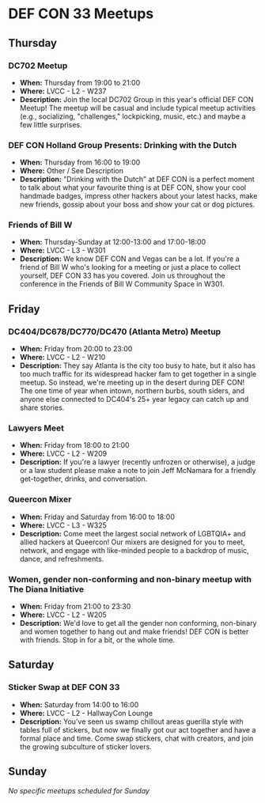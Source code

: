 # DEF CON 33 Meetups

## Thursday

### DC702 Meetup

- **When:** Thursday from 19:00 to 21:00
- **Where:** LVCC - L2 - W237
- **Description:** Join the local DC702 Group in this year's official DEF CON Meetup! The meetup will be casual and include typical meetup activities (e.g., socializing, "challenges," lockpicking, music, etc.) and maybe a few little surprises.

### DEF CON Holland Group Presents: Drinking with the Dutch

- **When:** Thursday from 16:00 to 19:00
- **Where:** Other / See Description
- **Description:** "Drinking with the Dutch" at DEF CON is a perfect moment to talk about what your favourite thing is at DEF CON, show your cool handmade badges, impress other hackers about your latest hacks, make new friends, gossip about your boss and show your cat or dog pictures.

### Friends of Bill W

- **When:** Thursday-Sunday at 12:00-13:00 and 17:00-18:00
- **Where:** LVCC - L3 - W301
- **Description:** We know DEF CON and Vegas can be a lot. If you're a friend of Bill W who's looking for a meeting or just a place to collect yourself, DEF CON 33 has you covered. Join us throughout the conference in the Friends of Bill W Community Space in W301.

## Friday

### DC404/DC678/DC770/DC470 (Atlanta Metro) Meetup

- **When:** Friday from 20:00 to 23:00
- **Where:** LVCC - L2 - W210
- **Description:** They say Atlanta is the city too busy to hate, but it also has too much traffic for its widespread hacker fam to get together in a single meetup. So instead, we're meeting up in the desert during DEF CON! The one time of year when intown, northern burbs, south siders, and anyone else connected to DC404's 25+ year legacy can catch up and share stories.

### Lawyers Meet

- **When:** Friday from 18:00 to 21:00
- **Where:** LVCC - L2 - W209
- **Description:** If you're a lawyer (recently unfrozen or otherwise), a judge or a law student please make a note to join Jeff McNamara for a friendly get-together, drinks, and conversation.

### Queercon Mixer

- **When:** Friday and Saturday from 16:00 to 18:00
- **Where:** LVCC - L3 - W325
- **Description:** Come meet the largest social network of LGBTQIA+ and allied hackers at Queercon! Our mixers are designed for you to meet, network, and engage with like-minded people to a backdrop of music, dance, and refreshments.

### Women, gender non-conforming and non-binary meetup with The Diana Initiative

- **When:** Friday from 21:00 to 23:30
- **Where:** LVCC - L2 - W205
- **Description:** We'd love to get all the gender non conforming, non-binary and women together to hang out and make friends! DEF CON is better with friends. Stop in for a bit, or the whole time.

## Saturday

### Sticker Swap at DEF CON 33

- **When:** Saturday from 14:00 to 16:00
- **Where:** LVCC - L2 - HallwayCon Lounge
- **Description:** You've seen us swamp chillout areas guerilla style with tables full of stickers, but now we finally got our act together and have a formal place and time. Come swap stickers, chat with creators, and join the growing subculture of sticker lovers.

## Sunday

*No specific meetups scheduled for Sunday*